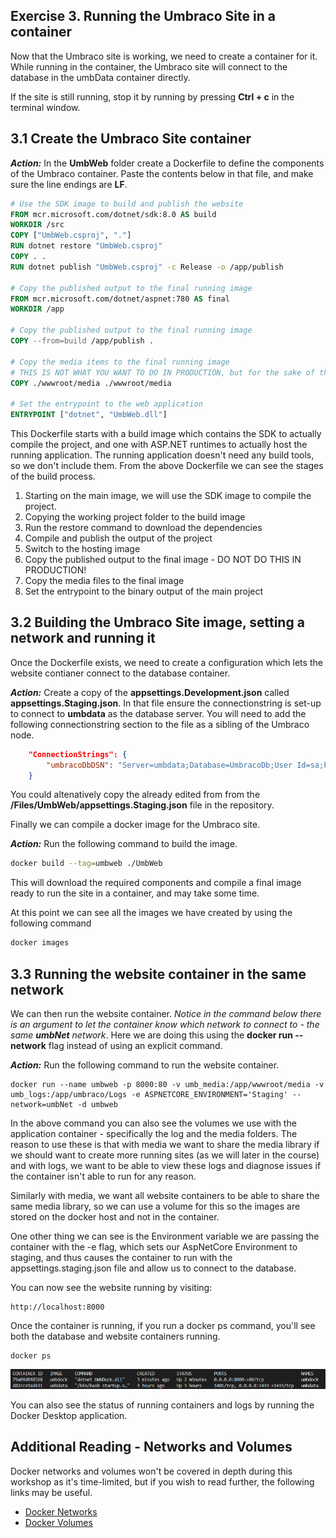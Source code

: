 ## Exercise 3. Running the Umbraco Site in a container

Now that the Umbraco site is working, we need to create a container for it. While running in the container, the Umbraco site will connect to the database in the umbData container directly. 

If the site is still running, stop it by running by pressing **Ctrl + c** in the terminal window. 

## 3.1 Create the Umbraco Site container

***Action:*** In the **UmbWeb** folder create a Dockerfile to define the components of the Umbraco container. Paste the contents below in that file, and make sure the line endings are **LF**. 

```dockerfile
# Use the SDK image to build and publish the website
FROM mcr.microsoft.com/dotnet/sdk:8.0 AS build
WORKDIR /src
COPY ["UmbWeb.csproj", "."]
RUN dotnet restore "UmbWeb.csproj"
COPY . .
RUN dotnet publish "UmbWeb.csproj" -c Release -o /app/publish

# Copy the published output to the final running image
FROM mcr.microsoft.com/dotnet/aspnet:780 AS final 
WORKDIR /app

# Copy the published output to the final running image
COPY --from=build /app/publish .

# Copy the media items to the final running image
# THIS IS NOT WHAT YOU WANT TO DO IN PRODUCTION, but for the sake of this workshop we will copy the media items into the container. In Production you would use a volume to store the media items, or a shared storage solution.
COPY ./wwwroot/media ./wwwroot/media

# Set the entrypoint to the web application
ENTRYPOINT ["dotnet", "UmbWeb.dll"]
```

This Dockerfile starts with a build image which contains the SDK to actually compile the project, and one with ASP.NET runtimes to actually host the running application. The running application doesn't need any build tools, so we don't include them. From the above Dockerfile we can see the stages of the build process.

1. Starting on the main image, we will use the SDK image to compile the project.
2. Copying the working project folder to the build image
3. Run the restore command to download the dependencies
4. Compile and publish the output of the project
5. Switch to the hosting image 
6. Copy the published output to the final image - DO NOT DO THIS IN PRODUCTION!
7. Copy the media files to the final image
8. Set the entrypoint to the binary output of the main project

## 3.2 Building the Umbraco Site image, setting a network and running it

Once the Dockerfile exists, we need to create a configuration which lets the website contianer connect to the database container. 

***Action:*** Create a copy of the **appsettings.Development.json** called **appsettings.Staging.json**. In that file ensure the connectionstring is set-up to connect to **umbdata** as the database server. You will need to add the following connectionstring section to the file as a sibling of the Umbraco node. 

```json
    "ConnectionStrings": {
        "umbracoDbDSN": "Server=umbdata;Database=UmbracoDb;User Id=sa;Password=P@55word!!;TrustServerCertificate=true",     "umbracoDbDSN_ProviderName": "Microsoft.Data.SqlClient"
    }
```

You could altenatively copy the already edited from from the **/Files/UmbWeb/appsettings.Staging.json** file in the repository.

Finally we can compile a docker image for the Umbraco site. 

***Action:*** Run the following command to build the image.

```bash
docker build --tag=umbweb ./UmbWeb
```

This will download the required components and compile a final image ready to run the site in a container, and may take some time. 

At this point we can see all the images we have created by using the following command

```bash
docker images
```

## 3.3 Running the website container in the same network

We can then run the website container. *Notice in the command below there is an argument to let the container know which network to connect to - the same **umbNet** network*. Here we are doing this using the **docker run --network** flag instead of using an explicit command.

***Action:*** Run the following command to run the website container.

    docker run --name umbweb -p 8000:80 -v umb_media:/app/wwwroot/media -v umb_logs:/app/umbraco/Logs -e ASPNETCORE_ENVIRONMENT='Staging' --network=umbNet -d umbweb

In the above command you can also see the volumes we use with the application container - specifically the log and the media folders. The reason to use these is that with media we want to share the media library if we should want to create more running sites (as we will later in the course) and with logs, we want to be able to view these logs and diagnose issues if the container isn't able to run for any reason.

Similarly with media, we want all website containers to be able to share the same media library, so we can use a volume for this so the images are stored on the docker host and not in the container.

One other thing we can see is the Environment variable we are passing the container with the -e flag, which sets our AspNetCore Environment to staging, and thus causes the container to run with the appsettings.staging.json file and allow us to connect to the database.

You can now see the website running by visiting:
    
    http://localhost:8000

Once the container is running, if you run a docker ps command, you'll see both the database and website containers running.

    docker ps

![Running Containers](media/3_DockerPS.png)

You can also see the status of running containers and logs by running the Docker Desktop application.

## Additional Reading - Networks and Volumes

Docker networks and volumes won't be covered in depth during this workshop as it's time-limited, but if you wish to read further, the following links may be useful.

- [Docker Networks](https://docs.docker.com/network/)
- [Docker Volumes](https://docs.docker.com/storage/volumes/)


